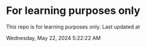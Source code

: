 # For learning purposes only
This repo is for learning purposes only.
Last updated at

Wednesday, May 22, 2024 5:22:22 AM

